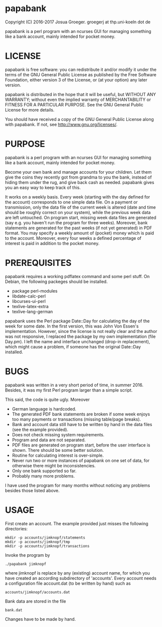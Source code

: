 papabank
=====================================================================

Copyright (C) 2016-2017 Josua Groeger.
groegerj at thp.uni-koeln dot de

papabank is a perl program with an ncurses GUI for managing
something like a bank account, mainly intended for pocket money.

LICENSE
=====================================================================

papabank is free software: you can redistribute it and/or modify
it under the terms of the GNU General Public License as published by
the Free Software Foundation, either version 3 of the License, or
(at your option) any later version.

papabank is distributed in the hope that it will be useful,
but WITHOUT ANY WARRANTY; without even the implied warranty of
MERCHANTABILITY or FITNESS FOR A PARTICULAR PURPOSE.  See the
GNU General Public License for more details.

You should have received a copy of the GNU General Public License
along with papabank.  If not, see <http://www.gnu.org/licenses/>.

PURPOSE
=====================================================================

papabank is a perl program with an ncurses GUI for managing
something like a bank account, mainly intended for pocket money.

Become your own bank and manage accounts for your children.
Let them give the coins they recently got from grandma to you the bank,
instead of hiding them under the rug, and give back cash as needed.
papabank gives you an easy way to keep track of this.

It works on a weekly basis. Every week (starting with the day defined
for the account) corresponds to one simple data file. On a payment
or transmission, only the data file of the current week is altered
(date and time should be roughly correct on your system),
while the previous week data are left untouched.
On program start, missing week data files are generated (say e.g. you
haven't run the program for three weeks).
Moreover, bank statements are generated for the past weeks (if not
yet generated) in PDF format.
You may specify a weekly amount of (pocket) money which is paid to the
account. Moreover, every four weeks a defined percentage of interest
is paid in addition to the pocket money.

PREREQUISITES
=====================================================================

papabank requires a working pdflatex command and some perl stuff.
On Debian, the following packeges should be installed.

*  package perl-modules
*  libdate-calc-perl
*  libcurses-ui-perl
*  texlive-latex-extra
*  texlive-lang-german

papabank uses the Perl package Date::Day for calculating the
day of the week for some date. In the first version, this was
John Von Essen's implementation. However, since the license
is not really clear and the author was not responsive,
I replaced the package by my own implementation (file Day.pm).
I left the name and interface unchanged (drop-in replacement),
which might cause a problem, if someone has the original
Date::Day installed.

BUGS
=====================================================================

papabank was written in a very short period of time, in summer 2016.
Besides, it was my first Perl program larger than a simple script.

This said, the code is quite ugly. Moreover

*  German language is hardcoded.
*  The generated PDF bank statements are broken if some week enjoys
   too many payments or transactions (missing table/page breaks).
*  Bank and account data still have to be written by hand in the data
   files (see the example provided).
*  Does not check missing system requirements.
*  Program and data are not separated.
*  PDF files are generated on program start, before the user interface
   is shown. There should be some better solution.
*  Routine for calculating interest is over-simple.
*  Never run two or more instances of papabank on one set of data,
   for otherwise there might be inconsistencies.
*  Only one bank supported so far.
*  Probably many more problems.

I have used the program for many months without noticing any
problems besides those listed above.

USAGE
=====================================================================

First create an account. The example provided just misses the
following directories:

    mkdir -p accounts/jimknopf/statements
    mkdir -p accounts/jimknopf/tmp
    mkdir -p accounts/jimknopf/transactions

Invoke the program by

    ./papabank jimknopf

where jimknopf is replace by any (existing) account name,
for which you have created an according subdirectory of 'accounts'.
Every account needs a configuration file account.dat
(to be written by hand) such as

    accounts/jimknopf/accounts.dat

Bank data are stored in the file

    bank.dat

Changes have to be made by hand.

